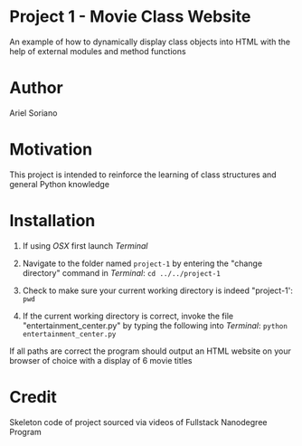 # Project 1 - Movie Class Website

An example of how to dynamically display class objects into HTML with the help of external modules and method functions

# Author

Ariel Soriano

# Motivation

This project is intended to reinforce the learning of class structures and general Python knowledge


# Installation

1. If using *OSX* first launch *Terminal*

2. Navigate to the folder named `project-1` by entering the "change directory" command in *Terminal*:
`cd ../../project-1`

3. Check to make sure your current working directory is indeed "project-1':
`pwd`

4. If the current working directory is correct, invoke the file "entertainment_center.py" by typing the following into *Terminal*:
`python entertainment_center.py`

If all paths are correct the program should output an HTML website on your browser of choice with a display of 6 movie titles 

# Credit

Skeleton code of project sourced via videos of Fullstack Nanodegree Program
